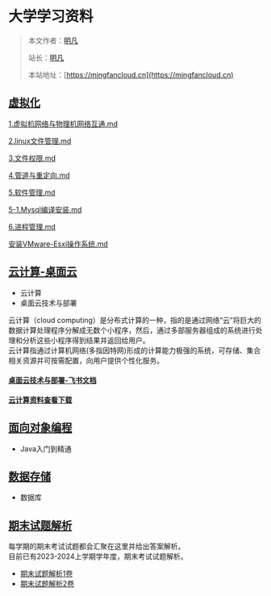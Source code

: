 # 大学学习资料

> 本文作者：[明凡]()
>
> 站长：[明凡]()
>
> 本站地址：[https://mingfancloud.cn](https://mingfancloud.cn)

## [虚拟化](虚拟化/README.md)

[1.虚拟机网络与物理机网络互通.md](虚拟化/1.虚拟机网络与物理机网络互通.md)

[2.linux文件管理.md](虚拟化/2.linux文件管理.md)

[3.文件权限.md](虚拟化/3.文件权限.md)

[4.管道与重定向.md](虚拟化/4.管道与重定向.md)

[5.软件管理.md](虚拟化/5.软件管理.md)

[5-1.Mysql编译安装.md](虚拟化/5-1.Mysql编译安装.md)

[6.进程管理.md](虚拟化/6.进程管理.md)

[安装VMware-Esxi操作系统.md](虚拟化/安装VMware-Esxi操作系统.md)



## [云计算-桌面云](云计算/README.md)

- 云计算
- 桌面云技术与部署


云计算（cloud computing）是分布式计算的一种，指的是通过网络“云”将巨大的数据计算处理程序分解成无数个小程序，然后，通过多部服务器组成的系统进行处理和分析这些小程序得到结果并返回给用户。  
云计算指通过计算机网络(多指因特网)形成的计算能力极强的系统，可存储、集合相关资源并可按需配置，向用户提供个性化服务。

#### [**桌面云技术与部署-飞书文档**](https://q1h6kdpo24v.feishu.cn/drive/folder/HgZ1fLHzEl3oOgdHgE2cS6TPnPh) 


[**云计算资料查看下载**](https://q1h6kdpo24v.feishu.cn/drive/folder/U3hSfhPnDldsEjdgP3qchCkhnnf)

## [面向对象编程](面向对象编程/README.md)

- Java入门到精通

## [数据存储](数据存储/README.md)

- 数据库

## [期末试题解析](期末试题解析/README.md)



每学期的期末考试试题都会汇聚在这里并给出答案解析。  
目前已有2023-2024上学期学年度，期末考试试题解析。

-  [期末试题解析1卷](期末试题解析/虚拟化期末试题1卷.md)
-  [期末试题解析2卷](期末试题解析/虚拟化期末试题2卷.md)


